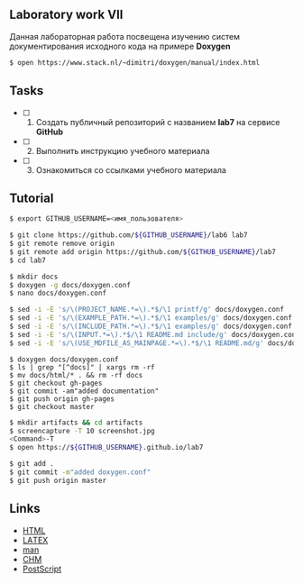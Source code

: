 ## Laboratory work VII

Данная лабораторная работа посвещена изучению систем документирования исходного кода на примере **Doxygen**

```bash
$ open https://www.stack.nl/~dimitri/doxygen/manual/index.html
```

## Tasks

- [ ] 1. Создать публичный репозиторий с названием **lab7** на сервисе **GitHub**
- [ ] 2. Выполнить инструкцию учебного материала
- [ ] 3. Ознакомиться со ссылками учебного материала

## Tutorial

```bash
$ export GITHUB_USERNAME=<имя_пользователя>
```

```bash
$ git clone https://github.com/${GITHUB_USERNAME}/lab6 lab7
$ git remote remove origin
$ git remote add origin https://github.com/${GITHUB_USERNAME}/lab7
$ cd lab7
```

```bash
$ mkdir docs
$ doxygen -g docs/doxygen.conf
$ nano docs/doxygen.conf
```

```bash
$ sed -i -E 's/\(PROJECT_NAME.*=\).*$/\1 printf/g' docs/doxygen.conf
$ sed -i -E 's/\(EXAMPLE_PATH.*=\).*$/\1 examples/g' docs/doxygen.conf
$ sed -i -E 's/\(INCLUDE_PATH.*=\).*$/\1 examples/g' docs/doxygen.conf
$ sed -i -E 's/\(INPUT.*=\).*$/\1 README.md include/g' docs/doxygen.conf
$ sed -i -E 's/\(USE_MDFILE_AS_MAINPAGE.*=\).*$/\1 README.md/g' docs/doxygen.conf
```

```
$ doxygen docs/doxygen.conf
$ ls | grep "[^docs]" | xargs rm -rf
$ mv docs/html/* . && rm -rf docs
$ git checkout gh-pages
$ git commit -am"added documentation"
$ git push origin gh-pages
$ git checkout master
```

```bash
$ mkdir artifacts && cd artifacts
$ screencapture -T 10 screenshot.jpg
<Command>-T
$ open https://${GITHUB_USERNAME}.github.io/lab7
```

```bash
$ git add .
$ git commit -m"added doxygen.conf"
$ git push origin master
```

## Links

- [HTML](https://ru.wikipedia.org/wiki/HTML)
- [LAΤΕΧ](https://ru.wikipedia.org/wiki/LaTeX)
- [man](https://ru.wikipedia.org/wiki/Man_(%D0%BA%D0%BE%D0%BC%D0%B0%D0%BD%D0%B4%D0%B0_Unix))
- [CHM](https://ru.wikipedia.org/wiki/HTMLHelp)
- [PostScript](https://ru.wikipedia.org/wiki/PostScript)
